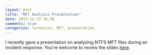 ```yaml
---
layout: post
title: "MFT Analysis Presentation"
date: 2013-12-13 16:36
comments: true
categories: forensics, MFT, presentation 
---
```



I recently gave a presentation on analyzing NTFS MFT files during an incident response. You're welcome to review the slides [here](/presentations/2013-MFT_Analysis/).
